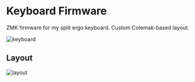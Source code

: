 # Keyboard Firmware
ZMK firmware for my split ergo keyboard. Custom Colemak-based layout.

![keyboard](https://github.com/tobloef/keyboard-firmware/assets/12204005/034b8707-77e6-430b-9e7a-800aa55bd053)

## Layout

![layout](https://github.com/user-attachments/assets/86bfd772-c366-4378-8194-e5efb0ac3a92)
